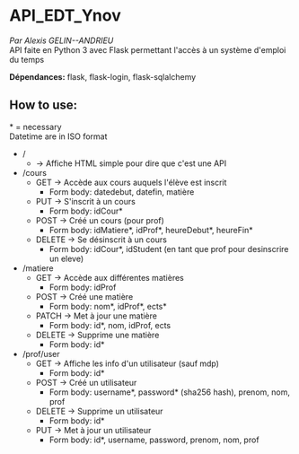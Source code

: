 # API_EDT_Ynov
*Par Alexis GELIN--ANDRIEU*  
API faite en Python 3 avec Flask permettant l'accès à un système d'emploi du temps  
  
**Dépendances:** flask, flask-login, flask-sqlalchemy


## How to use:  
\* = necessary  
Datetime are in ISO format  
  
   * /  
      * -> Affiche HTML simple pour dire que c'est une API  
   * /cours  
        * GET -> Accède aux cours auquels l'élève est inscrit  
            * Form body: datedebut, datefin, matière  
        * PUT -> S'inscrit à un cours  
            * Form body: idCour\*  
        * POST -> Créé un cours (pour prof)  
            * Form body: idMatiere\*, idProf\*, heureDebut\*, heureFin\*  
        * DELETE -> Se désinscrit à un cours  
            * Form body: idCour\*, idStudent (en tant que prof pour desinscrire un eleve)  
   * /matiere  
        * GET -> Accède aux différentes matières  
            * Form body: idProf  
        * POST -> Créé une matière  
            * Form body: nom\*, idProf\*, ects\*  
        * PATCH -> Met à jour une matière  
            * Form body: id\*, nom, idProf, ects  
        * DELETE -> Supprime une matière  
            * Form body: id\*
   * /prof/user  
        * GET -> Affiche les info d'un utilisateur (sauf mdp)  
            * Form body: id\*  
        * POST -> Créé un utilisateur  
            * Form body: username\*, password\* (sha256 hash), prenom, nom, prof  
        * DELETE -> Supprime un utilisateur  
            * Form body: id\*  
        * PUT -> Met à jour un utilisateur  
            * Form body: id\*, username, password, prenom, nom, prof  
